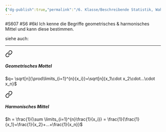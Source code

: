 ```yaml
---
{"dg-publish":true,"permalink":"/6. Klasse/Beschreibende Statistik, Wahrscheinlichkeit/geometrisches & harmonisches Mittel/"}
---
```


#S607 #S6 #6kl
Ich kenne die Begriffe geometrisches & harmonisches Mittel und kann diese bestimmen.

siehe auch:
___


<div class="transclusion internal-embed is-loaded"><a class="markdown-embed-link" href="/0-meta/4-formeln/#geometrisches-mottel" aria-label="Open link"><svg xmlns="http://www.w3.org/2000/svg" width="24" height="24" viewBox="0 0 24 24" fill="none" stroke="currentColor" stroke-width="2" stroke-linecap="round" stroke-linejoin="round" class="svg-icon lucide-link"><path d="M10 13a5 5 0 0 0 7.54.54l3-3a5 5 0 0 0-7.07-7.07l-1.72 1.71"></path><path d="M14 11a5 5 0 0 0-7.54-.54l-3 3a5 5 0 0 0 7.07 7.07l1.71-1.71"></path></svg></a><div class="markdown-embed">



##### Geometrisches Mottel
$q= \sqrt[n]{\prod\limits_{i=1}^{n}{x_i}}=\sqrt[n]{x_1\cdot x_2\cdot...\cdot x_n}$

</div></div>


<div class="transclusion internal-embed is-loaded"><a class="markdown-embed-link" href="/0-meta/4-formeln/#harmonisches-mittel" aria-label="Open link"><svg xmlns="http://www.w3.org/2000/svg" width="24" height="24" viewBox="0 0 24 24" fill="none" stroke="currentColor" stroke-width="2" stroke-linecap="round" stroke-linejoin="round" class="svg-icon lucide-link"><path d="M10 13a5 5 0 0 0 7.54.54l3-3a5 5 0 0 0-7.07-7.07l-1.72 1.71"></path><path d="M14 11a5 5 0 0 0-7.54-.54l-3 3a5 5 0 0 0 7.07 7.07l1.71-1.71"></path></svg></a><div class="markdown-embed">



##### Harmonisches Mittel
$h = \frac{1}{\sum \limits_{i=1}^{n}\frac{1}{x_i}} = \frac{1}{\frac{1}{x_1}+\frac{1}{x_2}+...+\frac{1}{x_n}}$

</div></div>
